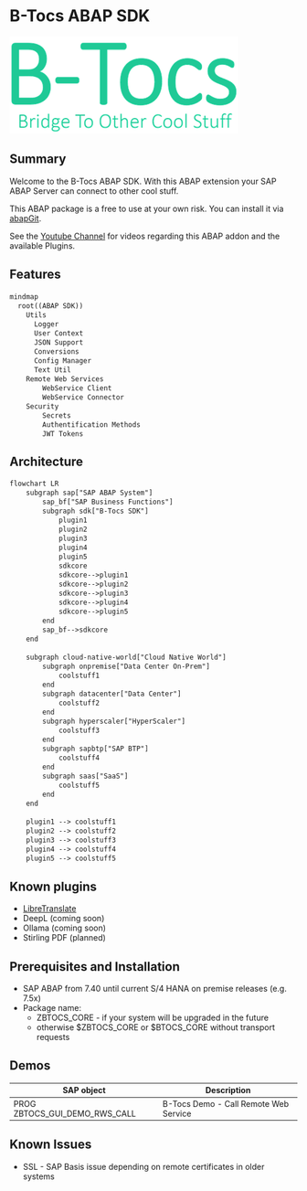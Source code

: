 # B-Tocs ABAP SDK
![Bride To Other Cool Stuff](res/btocs_logo.gif)

## Summary 

Welcome to the B-Tocs ABAP SDK. With this ABAP extension your SAP ABAP Server can connect to other cool stuff.

This ABAP package is a free to use at your own risk.  You can install it via [abapGit](https://www.abapgit.org).

See the [Youtube Channel](https://youtube.com/channel/UCk4K1ZKPW4sdngJPcYeHJCA) for videos regarding this ABAP addon and the available Plugins.

## Features

```mermaid
mindmap
  root((ABAP SDK))
    Utils
      Logger
      User Context
      JSON Support
      Conversions
      Config Manager   
      Text Util   
    Remote Web Services
        WebService Client
        WebService Connector
    Security
        Secrets
        Authentification Methods
        JWT Tokens
```

## Architecture

```mermaid
flowchart LR
    subgraph sap["SAP ABAP System"]
        sap_bf["SAP Business Functions"]
        subgraph sdk["B-Tocs SDK"]
            plugin1
            plugin2
            plugin3
            plugin4
            plugin5
            sdkcore
            sdkcore-->plugin1
            sdkcore-->plugin2
            sdkcore-->plugin3
            sdkcore-->plugin4
            sdkcore-->plugin5
        end
        sap_bf-->sdkcore
    end

    subgraph cloud-native-world["Cloud Native World"]
        subgraph onpremise["Data Center On-Prem"]
            coolstuff1
        end
        subgraph datacenter["Data Center"]
            coolstuff2
        end
        subgraph hyperscaler["HyperScaler"]
            coolstuff3
        end
        subgraph sapbtp["SAP BTP"]
            coolstuff4
        end
        subgraph saas["SaaS"]
            coolstuff5
        end
    end

    plugin1 --> coolstuff1    
    plugin2 --> coolstuff2    
    plugin3 --> coolstuff3    
    plugin4 --> coolstuff4    
    plugin5 --> coolstuff5    

```

## Known plugins
- [LibreTranslate](https://github.com/b-tocs/abap_btocs_libtrl)
- DeepL (coming soon)
- Ollama (coming soon)
- Stirling PDF (planned)

## Prerequisites and Installation 

- SAP ABAP from 7.40 until current S/4 HANA on premise releases (e.g. 7.5x)
- Package name:
    - ZBTOCS_CORE - if your system will be upgraded in the future 
    - otherwise $ZBTOCS_CORE or $BTOCS_CORE without transport requests


## Demos

| SAP object                    | Description                           |
| ----------------------------- | ------------------------------------- |
| PROG ZBTOCS_GUI_DEMO_RWS_CALL | B-Tocs Demo - Call Remote Web Service |



## Known Issues
- SSL - SAP Basis issue depending on remote certificates in older systems
